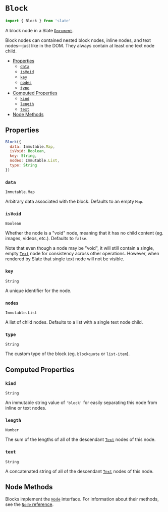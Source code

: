 
# `Block`

```js
import { Block } from 'slate'
```

A block node in a Slate [`Document`](./document.md).

Block nodes can contained nested block nodes, inline nodes, and text nodes—just like in the DOM. They always contain at least one text node child.

- [Properties](#properties)
  - [`data`](#data)
  - [`isVoid`](#isvoid)
  - [`key`](#key)
  - [`nodes`](#nodes)
  - [`type`](#type)
- [Computed Properties](#computed-properties)
  - [`kind`](#kind)
  - [`length`](#length)
  - [`text`](#text)
- [Node Methods](#node-methods)

## Properties

```js
Block({
  data: Immutable.Map,
  isVoid: Boolean,
  key: String,
  nodes: Immutable.List,
  type: String
})
```

### `data`
`Immutable.Map`

Arbitrary data associated with the block. Defaults to an empty `Map`.

### `isVoid`
`Boolean`

Whether the node is a "void" node, meaning that it has no child content (eg. images, videos, etc.). Defaults to `false`.

Note that even though a node may be "void", it will still contain a single, empty [`Text`](./text.md) node for consistency across other operations. However, when rendered by Slate that single text node will not be visible.

### `key`
`String`

A unique identifier for the node.

### `nodes`
`Immutable.List`

A list of child nodes. Defaults to a list with a single text node child.

### `type`
`String`

The custom type of the block (eg. `blockquote` or `list-item`).


## Computed Properties

### `kind`
`String`

An immutable string value of `'block'` for easily separating this node from inline or text nodes.

### `length`
`Number`

The sum of the lengths of all of the descendant [`Text`](./text.md) nodes of this node.

### `text`
`String`

A concatenated string of all of the descendant [`Text`](./text.md) nodes of this node.


## Node Methods

Blocks implement the [`Node`](./node.md) interface. For information about their methods, see the [`Node` reference](./node.md).
